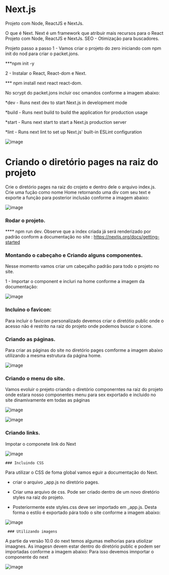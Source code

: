 # Next.js
Projeto com Node, ReactJS e NextJs.

O que é Next.
Next é um framework que atribuir mais recursos para o React
Projeto com Node, ReactJS e NextJs.
SEO - Otimização para buscadores.


Projeto passo a passo
1 - Vamos criar o projeto do zero iniciando com npm init do nod para criar o packet.jons.

***npm init -y

2 - Instalar o React, React-dom e Next.

*** npm install next react react-dom.

No scrypt do packet.jons incluir osc omandos conforme a imagem abaixo: 

*dev - Runs next dev to start Next.js in development mode

*build - Runs next build to build the application for production usage

*start - Runs next start to start a Next.js production server

*lint - Runs next lint to set up Next.js' built-in ESLint configuration

![image](https://user-images.githubusercontent.com/26930314/170253194-2b1da762-683b-4594-b766-dfa15c69ade3.png)

# Criando o diretório pages na raiz do projeto
Crie o diretório pages na raiz do crojeto e dentro dele o arquivo index.js. Crie uma fução como nome Home retornando uma div com seu text e exporte a função para posterior inclusão conforme a imagem abaixo:

![image](https://user-images.githubusercontent.com/26930314/170253615-97d8bee2-2575-41b8-9514-33257ae84244.png)

### Rodar o projeto.

**** npm run dev. Observe que a index criada já será renderizado por padrão conform a documentação no site : https://nextjs.org/docs/getting-started

### Montando o cabeçaho e Criando alguns componentes.

Nesse momento vamos criar um cabeçalho padrão para todo o projeto no site.

  <link rel='icon' href='/favicon.ico' />




1 - Importar o component <Head> e incluri na home conforme a imagem da documentação:
  
  ![image](https://user-images.githubusercontent.com/26930314/170258270-c97dc5ff-8461-4a94-86dc-409ff57989c2.png)
  
  

### Incluino o favicon:
 
Para incluir o favicom personalizado devemos criar o diretótio public onde o acesso não é restrito na raiz do projeto onde podemos buscar o icone.
  
  
### Criando as páginas.
Para criar as páginas do site no diretório pages comforme a imagem abaixo utilizando a mesma estrutura da página home.
  
![image](https://user-images.githubusercontent.com/26930314/170261511-aac3ee57-f059-4e99-972d-048f3964a7c3.png)

  
### Criando o menu do site.
  
  Vamos evoluir o prejeto criando o diretório componerntes na raiz do projeto onde estara nosso componentes menu para sex exportado e incluido 
  no site dinamivamente em todas as páginas
  
  ![image](https://user-images.githubusercontent.com/26930314/170262765-dc2af470-834f-497f-b5f0-a72d4e825500.png)

  
  ![image](https://user-images.githubusercontent.com/26930314/170263110-03f43eed-c34a-4cb8-9335-5b05439f2c14.png)

  
  ### Criando links.
  Impotar o componete link do Next
  
  ![image](https://user-images.githubusercontent.com/26930314/170263364-beeb4264-14a5-468c-863b-7f73a138238e.png)

  
    ### Incluindo CSS
  Para utilizar o CSS de foma global vamos eguir a documentação do Next.
  
  - criar o arquivo _app.js no diretório pages.
  
  - Criar uma arquivo de css. Pode ser criado dentro de um novo diretório styles na raiz do projeto.
  
  - Posteriormente este styles.css deve ser importado em _app.js. Desta forma o estilo é exportado pára todo o site conforme a imagem abaixo:
  
  ![image](https://user-images.githubusercontent.com/26930314/170265740-b7dbc64e-9ce7-40b2-a63a-f06fb35a4e09.png)

  
     ### Utilizando imagens 
  
A partie da versão 10.0 do next temos algumas melhorias para utiolizar imaagnes.
As imagesn devem estar dentro do diretório public e podem ser importadas conforme a imagem abaixo:
Para isso devemos imnportar o componente do next
  
  ![image](https://user-images.githubusercontent.com/26930314/170268090-5a69c4d8-6c1f-47a3-b451-8352bb65babd.png)

  
  


